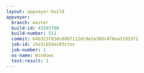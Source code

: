 ```yaml
---
layout: appveyor-build
appveyor:
  branch: master
  build-id: 43393708
  build-number: 511
  commit: 64b323f83dc0d87112dc9e3a30dc4f8ea31933f1
  job-id: iho3ib5mos03ctov
  job-number: 1
  os-name: Windows
  test-result: 1
---
```

